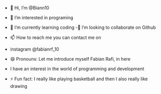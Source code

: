 - 👋 Hi, I’m @Biann10
- 👀 I’m interested in programing
- 🌱 I’m currently learning coding
-💞️ I’m looking to collaborate on Github
- 📫 How to reach me you can contact me on
- instagram @fabianrf_10
- 😄 Pronouns: Let me introduce myself Fabian Rafi, in here
- I have an interest in the world of programming and development
  
- ⚡ Fun fact: I really like playing basketball and then I also really like drawing

<!---
Biann10/Biann10 is a ✨ special ✨ repository because its `README.md` (this file) appears on your GitHub profile.
You can click the Preview link to take a look at your changes.
--->
